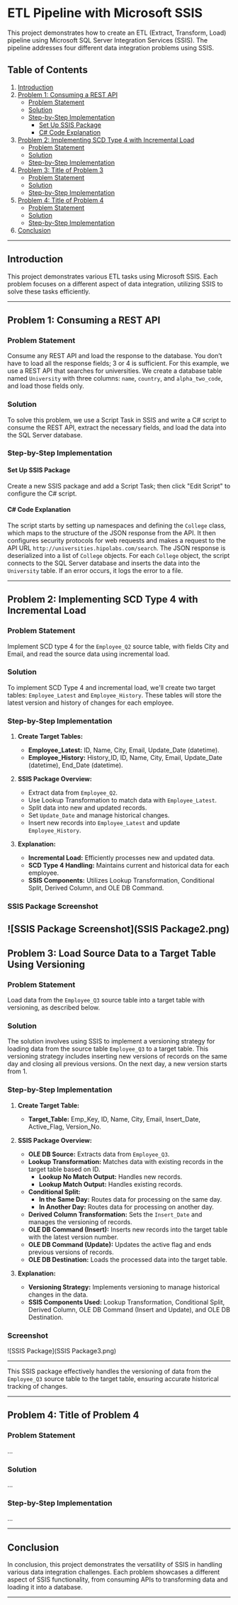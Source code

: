 # ETL Pipeline with Microsoft SSIS

This project demonstrates how to create an ETL (Extract, Transform, Load) pipeline using Microsoft SQL Server Integration Services (SSIS). The pipeline addresses four different data integration problems using SSIS.

## Table of Contents

1. [Introduction](#introduction)
2. [Problem 1: Consuming a REST API](#problem-1-consuming-a-rest-api)
    - [Problem Statement](#problem-statement)
    - [Solution](#solution)
    - [Step-by-Step Implementation](#step-by-step-implementation)
        - [Set Up SSIS Package](#set-up-ssis-package)
        - [C# Code Explanation](#c-code-explanation)
3. [Problem 2: Implementing SCD Type 4 with Incremental Load](#problem-2-implementing-scd-type-4-with-incremental-load)
    - [Problem Statement](#problem-statement-1)
    - [Solution](#solution-1)
    - [Step-by-Step Implementation](#step-by-step-implementation-1)
4. [Problem 3: Title of Problem 3](#problem-3-title-of-problem-3)
    - [Problem Statement](#problem-statement-2)
    - [Solution](#solution-2)
    - [Step-by-Step Implementation](#step-by-step-implementation-2)
5. [Problem 4: Title of Problem 4](#problem-4-title-of-problem-4)
    - [Problem Statement](#problem-statement-3)
    - [Solution](#solution-3)
    - [Step-by-Step Implementation](#step-by-step-implementation-3)
6. [Conclusion](#conclusion)

---

## Introduction

This project demonstrates various ETL tasks using Microsoft SSIS. Each problem focuses on a different aspect of data integration, utilizing SSIS to solve these tasks efficiently.

---

## Problem 1: Consuming a REST API

### Problem Statement

Consume any REST API and load the response to the database. You don’t have to load all the response fields; 3 or 4 is sufficient. For this example, we use a REST API that searches for universities. We create a database table named `University` with three columns: `name`, `country`, and `alpha_two_code`, and load those fields only.

### Solution

To solve this problem, we use a Script Task in SSIS and write a C# script to consume the REST API, extract the necessary fields, and load the data into the SQL Server database.

### Step-by-Step Implementation

#### Set Up SSIS Package

Create a new SSIS package and add a Script Task; then click "Edit Script" to configure the C# script.

#### C# Code Explanation

The script starts by setting up namespaces and defining the `College` class, which maps to the structure of the JSON response from the API. It then configures security protocols for web requests and makes a request to the API URL `http://universities.hipolabs.com/search`. The JSON response is deserialized into a list of `College` objects. For each `College` object, the script connects to the SQL Server database and inserts the data into the `University` table. If an error occurs, it logs the error to a file.

---

## Problem 2: Implementing SCD Type 4 with Incremental Load

### Problem Statement

Implement SCD type 4 for the `Employee_Q2` source table, with fields City and Email, and read the source data using incremental load.

### Solution

To implement SCD Type 4 and incremental load, we'll create two target tables: `Employee_Latest` and `Employee_History`. These tables will store the latest version and history of changes for each employee.

### Step-by-Step Implementation

1. **Create Target Tables:**
   - **Employee_Latest:** ID, Name, City, Email, Update_Date (datetime).
   - **Employee_History:** History_ID, ID, Name, City, Email, Update_Date (datetime), End_Date (datetime).

2. **SSIS Package Overview:**
   - Extract data from `Employee_Q2`.
   - Use Lookup Transformation to match data with `Employee_Latest`.
   - Split data into new and updated records.
   - Set `Update_Date` and manage historical changes.
   - Insert new records into `Employee_Latest` and update `Employee_History`.

3. **Explanation:**
   - **Incremental Load:** Efficiently processes new and updated data.
   - **SCD Type 4 Handling:** Maintains current and historical data for each employee.
   - **SSIS Components:** Utilizes Lookup Transformation, Conditional Split, Derived Column, and OLE DB Command.

### SSIS Package Screenshot

![SSIS Package Screenshot](SSIS Package2.png)
---

## Problem 3: Load Source Data to a Target Table Using Versioning

### Problem Statement

Load data from the `Employee_Q3` source table into a target table with versioning, as described below.

### Solution

The solution involves using SSIS to implement a versioning strategy for loading data from the source table `Employee_Q3` to a target table. This versioning strategy includes inserting new versions of records on the same day and closing all previous versions. On the next day, a new version starts from 1.

### Step-by-Step Implementation

1. **Create Target Table:**
   - **Target_Table:** Emp_Key, ID, Name, City, Email, Insert_Date, Active_Flag, Version_No.

2. **SSIS Package Overview:**
   - **OLE DB Source:** Extracts data from `Employee_Q3`.
   - **Lookup Transformation:** Matches data with existing records in the target table based on ID.
     - **Lookup No Match Output:** Handles new records.
     - **Lookup Match Output:** Handles existing records.
   - **Conditional Split:**
     - **In the Same Day:** Routes data for processing on the same day.
     - **In Another Day:** Routes data for processing on another day.
   - **Derived Column Transformation:** Sets the `Insert_Date` and manages the versioning of records.
   - **OLE DB Command (Insert):** Inserts new records into the target table with the latest version number.
   - **OLE DB Command (Update):** Updates the active flag and ends previous versions of records.
   - **OLE DB Destination:** Loads the processed data into the target table.

3. **Explanation:**
   - **Versioning Strategy:** Implements versioning to manage historical changes in the data.
   - **SSIS Components Used:** Lookup Transformation, Conditional Split, Derived Column, OLE DB Command (Insert and Update), and OLE DB Destination.

### Screenshot

![SSIS Package](SSIS Package3.png)

---

This SSIS package effectively handles the versioning of data from the `Employee_Q3` source table to the target table, ensuring accurate historical tracking of changes.


---

## Problem 4: Title of Problem 4

### Problem Statement

...

### Solution

...

### Step-by-Step Implementation

...

---

## Conclusion

In conclusion, this project demonstrates the versatility of SSIS in handling various data integration challenges. Each problem showcases a different aspect of SSIS functionality, from consuming APIs to transforming data and loading it into a database.

---
